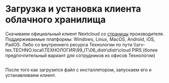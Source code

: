 # Загрузка и установка клиента облачного хранилища

Скачиваем официальный клиент Nextcloud со [страницы](https://nextcloud.com/install/) производителя. Поддерживаемые платформы: Windows, Linux, MacOS, Android, iOS, PadOS. Либо со внутреннего ресурса Технологии по пути \\\srv-tex.TECHNO.local\ТЕХНОЛОГИЯ\99\_IT\06\_distr\distr\cloud PIRS (более предпочтительный вариант для сотрудников из офисов Технологии)

<figure><img src="https://wiki.tizh.ru/nc_client/1.png" alt=""><figcaption></figcaption></figure>

После того как загрузится файл с инсталлятором, запускаем его и устанавливаем клиент.
